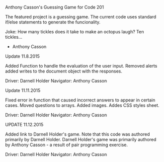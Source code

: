 Anthony Casson's Guessing Game for Code 201

The featured project is a guessing game. The current code uses standard
if/else statements to generate the funcionality.

Joke: How many tickles does it take to make an octopus laugh? Ten tickles...

- Anthony Casson

Update 11.8.2015

Added Function to handle the evaluation of the user input.
Removed alerts added writes to the document object with the responses.

Driver: Darnell Holder
Navigator: Anthony Casson

Update 11.11.2015

Fixed error in function that caused incorrect answers to appear in certain cases.
Moved questions to arrays.
Added images.
Addes CSS styles sheet.

Driver: Darnell Holder
Navigator: Anthony Casson

UPDATE 11.12.2015

Added link to Darnell Holder's game. Note that this code was authored primarily by Darnell Holder. Darnell Holder's game was primarily authored by Anthony Casson - a result of pair programming exercise.

Driver: Darnell Holder
Navigator: Anthony Casson


